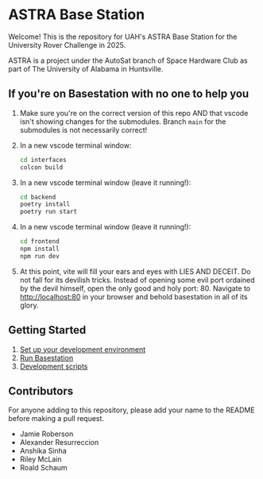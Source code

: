 # ASTRA Base Station

Welcome! This is the repository for UAH's ASTRA Base Station for the University
Rover Challenge in 2025.

ASTRA is a project under the AutoSat branch of Space Hardware Club as part of
The University of Alabama in Huntsville.

## If you're on Basestation with no one to help you

1. Make sure you're on the correct version of this repo AND that vscode isn't
   showing changes for the submodules. Branch `main` for the submodules is not
   necessarily correct!

3. In a new vscode terminal window:

    ```bash
    cd interfaces
    colcon build
    ```

4. In a new vscode terminal window (leave it running!):

    ```bash
    cd backend
    poetry install
    poetry run start
    ```

5. In a new vscode terminal window (leave it running!):

    ```bash
    cd frontend
    npm install
    npm run dev
    ```

6. At this point, vite will fill your ears and eyes with LIES AND DECEIT. Do not
   fall for its devilish tricks. Instead of opening some evil port ordained by
   the devil himself, open the only good and holy port: 80. Navigate to
   <http://localhost:80> in your browser and behold basestation in all of its glory.

## Getting Started

1. [Set up your development environment](./docs/setup.md)
2. [Run Basestation](./docs/running.md)
3. [Development scripts](./docs/misc_scripts.md)

## Contributors

For anyone adding to this repository, please add your name to the README before
making a pull request.

- Jamie Roberson
- Alexander Resurreccion
- Anshika Sinha
- Riley McLain
- Roald Schaum
